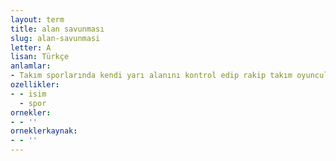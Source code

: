 ```yaml
---
layout: term
title: alan savunması
slug: alan-savunmasi
letter: A
lisan: Türkçe
anlamlar:
- Takım sporlarında kendi yarı alanını kontrol edip rakip takım oyuncularına hareket alanı bırakmama durumu
ozellikler:
- - isim
  - spor
ornekler:
- - ''
orneklerkaynak:
- - ''
---
```

